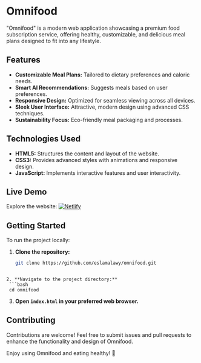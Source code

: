 # Omnifood

"Omnifood" is a modern web application showcasing a premium food subscription service, offering healthy, customizable, and delicious meal plans designed to fit into any lifestyle.

## Features

- **Customizable Meal Plans:** Tailored to dietary preferences and caloric needs.
- **Smart AI Recommendations:** Suggests meals based on user preferences.
- **Responsive Design:** Optimized for seamless viewing across all devices.
- **Sleek User Interface:** Attractive, modern design using advanced CSS techniques.
- **Sustainability Focus:** Eco-friendly meal packaging and processes.

## Technologies Used

- **HTML5:** Structures the content and layout of the website.
- **CSS3:** Provides advanced styles with animations and responsive design.
- **JavaScript:** Implements interactive features and user interactivity.

## Live Demo

Explore the website: [![Netlify](https://img.shields.io/badge/Netlify-Deployed-blue?logo=netlify)](https://omnifood-alawy.netlify.app/)

## Getting Started

To run the project locally:

1. **Clone the repository:**
   ```bash
   git clone https://github.com/eslamalawy/omnifood.git  
  ```

2. **Navigate to the project directory:**
   ```bash
   cd omnifood
   ```  

3. **Open `index.html` in your preferred web browser.**


## Contributing
Contributions are welcome! Feel free to submit issues and pull requests to enhance the functionality and design of Omnifood.

Enjoy using Omnifood and eating healthy! 🍎
